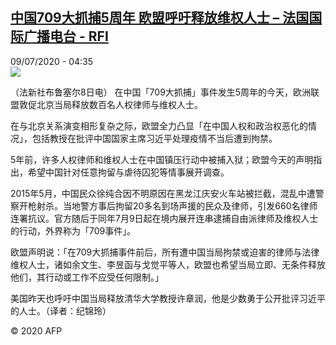 <!--1594266859000-->
[中国709大抓捕5周年 欧盟呼吁释放维权人士 – 法国国际广播电台 - RFI](http://www.rfi.fr//cn/contenu/20200709-%E4%B8%AD%E5%9B%BD709%E5%A4%A7%E6%8A%93%E6%8D%955%E5%91%A8%E5%B9%B4-%E6%AC%A7%E7%9B%9F%E5%91%BC%E5%90%81%E9%87%8A%E6%94%BE%E7%BB%B4%E6%9D%83%E4%BA%BA%E5%A3%AB)
------

<div>09/07/2020 - 04:35</div><img src="https://s.rfi.fr/media/display/50227a9e-c194-11ea-aae2-005056bf87d6/w:310/p:16x9/int0006b.200709103501.jpg"><div class="t-content__body u-clearfix"><div class="m-interstitial"></div><p>（法新社布鲁塞尔8日电）    在中国「709大抓捕」事件发生5周年的今天，欧洲联盟敦促北京当局释放数百名人权律师与维权人士。</p><p>    在与北京关系演变相形复杂之际，欧盟全力凸显「在中国人权和政治权恶化的情况」，包括教授在批评中国国家主席习近平处理疫情不当后遭到拘禁。</p><p>    5年前，许多人权律师和维权人士在中国镇压行动中被捕入狱；欧盟今天的声明指出，希望中国针对任意拘留与虐待囚犯等情事展开调查。</p><p>    2015年5月，中国民众徐纯合因不明原因在黑龙江庆安火车站被拦截，混乱中遭警察开枪射杀。当地警方事后拘留20多名到场声援的民众及律师，引发660名律师连署抗议。官方随后于同年7月9日起在境内展开连串逮捕自由派律师及维权人士的行动，外界称为「709事件」。</p><p>    欧盟声明说：「在709大抓捕事件前后，所有遭中国当局拘禁或迫害的律师与法律维权人士，诸如余文生、李昱函与戈觉平等人，欧盟也希望当局立即、无条件释放他们，其行动或工作不应受任何限制。」</p><p>    美国昨天也呼吁中国当局释放清华大学教授许章润，他是少数勇于公开批评习近平的人士。（译者：纪锦玲）</p><p class="t-copyright">© 2020 AFP</p>        </div>
